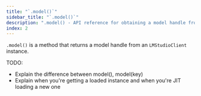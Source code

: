 ```yaml
---
title: "`.model()`"
sidebar_title: "`.model()`"
description: ".model() - API reference for obtaining a model handle from an `LMStudioClient` instance"
index: 2
---
```


`.model()` is a method that returns a model handle from an `LMStudioClient` instance.

TODO:

- Explain the difference between model(), model(key)
- Explain when you're getting a loaded instance and when you're JIT loading a new one